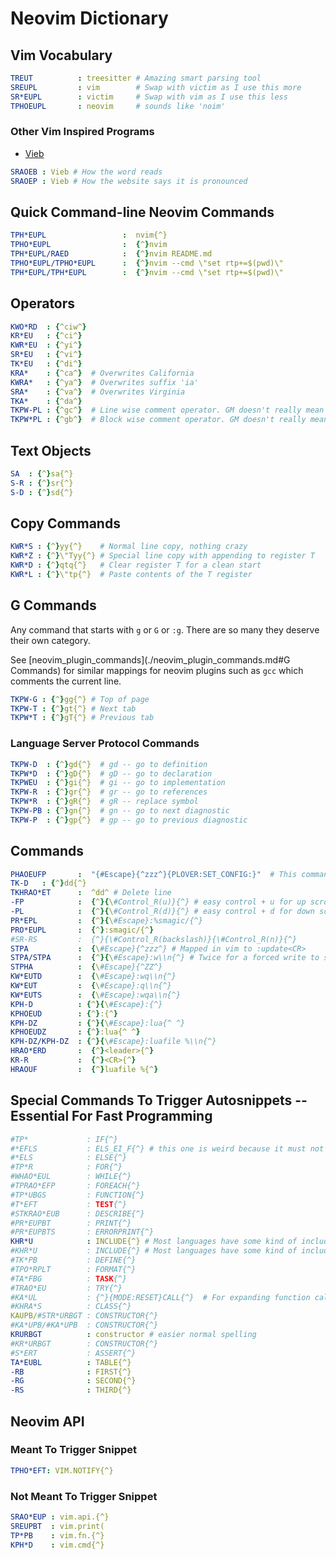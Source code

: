 # Neovim Dictionary

## Vim Vocabulary

```yaml
TREUT          : treesitter # Amazing smart parsing tool
SREUPL         : vim        # Swap with victim as I use this more
SR*EUPL        : victim     # Swap with vim as I use this less
TPHOEUPL       : neovim     # sounds like 'noim'
```

### Other Vim Inspired Programs

- [Vieb](https://vieb.dev/)

```yaml
SRAOEB : Vieb # How the word reads
SRAOEP : Vieb # How the website says it is pronounced
```

## Quick Command-line Neovim Commands

```yaml
TPH*EUPL                 :  nvim{^}
TPHO*EUPL                :  {^}nvim
TPH*EUPL/RAED            :  {^}nvim README.md
TPHO*EUPL/TPHO*EUPL      :  {^}nvim --cmd \"set rtp+=$(pwd)\"
TPH*EUPL/TPH*EUPL        :  {^}nvim --cmd \"set rtp+=$(pwd)\"
```

## Operators

```yaml
KWO*RD  : {^ciw^}
KR*EU   : {^ci^}
KWR*EU  : {^yi^}
SR*EU   : {^vi^}
TK*EU   : {^di^}
KRA*    : {^ca^}  # Overwrites California
KWRA*   : {^ya^}  # Overwrites suffix 'ia'
SRA*    : {^va^}  # Overwrites Virginia
TKA*    : {^da^}
TKPW-PL : {^gc^}  # Line wise comment operator. GM doesn't really mean anything.
TKPW*PL : {^gb^}  # Block wise comment operator. GM doesn't really mean anything.
```

## Text Objects

```yaml
SA  : {^}sa{^}
S-R : {^}sr{^}
S-D : {^}sd{^}
```

## Copy Commands

```yaml
KWR*S : {^}yy{^}    # Normal line copy, nothing crazy
KWR*Z : {^}\"Tyy{^} # Special line copy with appending to register T
KWR*D : {^}qtq{^}   # Clear register T for a clean start
KWR*L : {^}\"tp{^}  # Paste contents of the T register
```

## G Commands

Any command that starts with `g` or `G` or `:g`.
There are so many they deserve their own category.

See [neovim_plugin_commands](./neovim_plugin_commands.md#G Commands)
for similar mappings for neovim plugins such as `gcc` which comments the current
line.

```yaml
TKPW-G : {^}gg{^} # Top of page
TKPW-T : {^}gt{^} # Next tab
TKPW*T : {^}gT{^} # Previous tab
```

### Language Server Protocol Commands

```yaml
TKPW-D  : {^}gd{^}  # gd -- go to definition
TKPW*D  : {^}gD{^}  # gD -- go to declaration
TKPWEU  : {^}gi{^}  # gi -- go to implementation
TKPW-R  : {^}gr{^}  # gr -- go to references
TKPW*R  : {^}gR{^}  # gR -- replace symbol
TKPW-PB : {^}gn{^}  # gn -- go to next diagnostic
TKPW-P  : {^}gp{^}  # gp -- go to previous diagnostic
```

## Commands

```yaml
PHAOEUFP       :  "{#Escape}{^zzz^}{PLOVER:SET_CONFIG:}"  # This command is will save my file in vim and reload Plover
TK-D   : {^}dd{^}
TKHRAO*ET      :  ^dd^ # Delete line
-FP            :  {^}{\#Control_R(u)}{^} # easy control + u for up scroll
-PL            :  {^}{\#Control_R(d)}{^} # easy control + d for down scroll
PR*EPL         :  {^}{\#Escape}:%smagic/{^}
PRO*EUPL       :  {^}:smagic/{^}
#SR-RS         :  {^}{\#Control_R(backslash)}{\#Control_R(n)}{^}
STPA           :  {\#Escape}{^zzz^} # Mapped in vim to :update<CR>
STPA/STPA      :  {^}{\#Escape}:w\\n{^} # Twice for a forced write to single file
STPHA          :  {\#Escape}{^ZZ^}
KW*EUTD        :  {\#Escape}:wq\\n{^}
KW*EUT         :  {\#Escape}:q\\n{^}
KW*EUTS        :  {\#Escape}:wqa\\n{^}
KPH-D          : {^}{\#Escape}:{^}
KPHOEUD        : {^}:{^}
KPH-DZ         : {^}{\#Escape}:lua{^ ^}
KPHOEUDZ       : {^}:lua{^ ^}
KPH-DZ/KPH-DZ  : {^}{\#Escape}:luafile %\\n{^}
HRAO*ERD       :  {^}<leader>{^}
KR-R           :  {^}<CR>{^}
HRAOUF         :  {^}luafile %{^}
```

## Special Commands To Trigger Autosnippets -- Essential For Fast Programming

```yaml
#TP*             : IF{^}
#*EFLS           : ELS_EI_F{^} # this one is weird because it must not contain the words "else" or "if" or it'll trigger over snippets
#*ELS            : ELSE{^}
#TP*R            : FOR{^}
#WHAO*EUL        : WHILE{^}
#TPRAO*EFP       : FOREACH{^}
#TP*UBGS         : FUNCTION{^}
#T*EFT           : TEST{^}
#STKRAO*EUB      : DESCRIBE{^}
#PR*EUPBT        : PRINT{^}
#PR*EUPBTS       : ERRORPRINT{^}
KHR*U            : INCLUDE{^} # Most languages have some kind of include such as #include, using, open, import etc.
#KHR*U           : INCLUDE{^} # Most languages have some kind of include such as #include, using, open, import etc.
#TK*PB           : DEFINE{^}
#TPO*RPLT        : FORMAT{^}
#TA*FBG          : TASK{^}
#TRAO*EU         : TRY{^}
#KA*UL           : {^}{MODE:RESET}CALL{^}  # For expanding function calls
#KHRA*S          : CLASS{^}
KAUPB/#STR*URBGT : CONSTRUCTOR{^}
#KA*UPB/#KA*UPB  : CONSTRUCTOR{^}
KRURBGT          : constructor # easier normal spelling
#KR*URBGT        : CONSTRUCTOR{^}
#S*ERT           : ASSERT{^}
TA*EUBL          : TABLE{^}
-RB              : FIRST{^}
-RG              : SECOND{^}
-RS              : THIRD{^}
```

## Neovim API

### Meant To Trigger Snippet

```yaml
TPHO*EFT: VIM.NOTIFY{^}
```

### Not Meant To Trigger Snippet

```yaml
SRAO*EUP : vim.api.{^}
SREUPBT  : vim.print(
TP*PB    : vim.fn.{^}
KPH*D    : vim.cmd{^}
```
